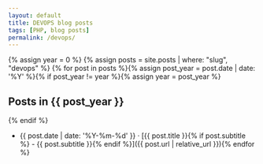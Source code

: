 ```yaml
---
layout: default
title: DEVOPS blog posts
tags: [PHP, blog posts]
permalink: /devops/
---
```


{% assign year = 0 %}
{% assign posts = site.posts | where: "slug", "devops" %}
{% for post in posts %}{% assign post_year = post.date | date: '%Y' %}{% if post_year != year %}{% assign year = post_year %}

## Posts in {{ post_year }}
{% endif %}
* {{ post.date | date: '%Y-%m-%d' }} &middot; [{{ post.title }}{% if post.subtitle %} - {{ post.subtitle }}{% endif %}]({{ post.url | relative_url }}){% endfor %}

